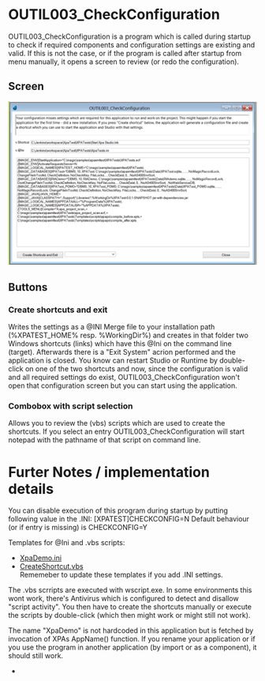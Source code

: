 # OUTIL003_CheckConfiguration

OUTIL003_CheckConfiguration is a program which is called during startup to check if required components and configuration settings are existing and valid. If this is not the case, or if the program is called after startup from menu manually, it opens a screen to review (or redo the configuration). 

## Screen
![OUTIL003_CheckConfiguration](./OUTIL003_CheckConfiguration.png)
  
## Buttons
### Create shortcuts and exit
Writes the settings as a @INI Merge file to your installation path (%XPATEST_HOME% resp. %WorkingDir%) and creates in that folder two Windows shortcuts (links) which have this @Ini on the command line (target). Afterwards there is a "Exit System" acrion performed and the application is closed. You know can restart Studio or Runtime by double-click on one of the two shortcuts and now, since the configuration is valid and all required settings do exist, OUTIL003_CheckConfiguration won't open that configuration screen but you can start using the application.  

### Combobox with script selection
Allows you to review the (vbs) scripts which are used to create the shortcuts. If you select an entry OUTIL003_CheckConfiguration will start notepad with the pathname of that script on command line.

# Furter Notes / implementation details
You can disable execution of this program during startup by putting following value in the .INI: [XPATEST]CHECKCONFIG=N 
Default behaviour (or if entry is missing) is CHECKCONFIG=Y 

Templates for @Ini and .vbs scripts:
- [XpaDemo.ini](/XpaDemo/Templates/ini/XpaDemo.ini)
- [CreateShortcut.vbs](/XpaDemo/Templates/scripts/wsh/CreateShortcut.vbs)  
Rememeber to update these templates if you add .INI settings.  

The .vbs scrripts are executed with wscript.exe. In some environments this wont work, there's Antivirus which is configured to detect and disallow "script activity". You then have to create the shortcuts manually or execute the scripts by double-click (which then might work or might still not work).  

The name "XpaDemo" is not hardcoded in this application but is fetched by invocation of XPAs AppName() function. If you rename your application or if you use the program in another application (by import or as a component), it should still work.


- 
